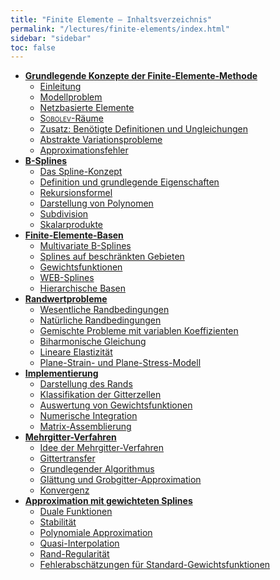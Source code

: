 ```yaml
---
title: "Finite Elemente – Inhaltsverzeichnis"
permalink: "/lectures/finite-elements/index.html"
sidebar: "sidebar"
toc: false
---
```


* **[Grundlegende Konzepte der Finite-Elemente-Methode](/class-notes/lectures/finite-elements/grundlegende-konzepte-der-finite-elemente-methode.html)**
  * [Einleitung](/class-notes/lectures/finite-elements/grundlegende-konzepte-der-finite-elemente-methode.html#einleitung)
  * [Modellproblem](/class-notes/lectures/finite-elements/grundlegende-konzepte-der-finite-elemente-methode.html#modellproblem)
  * [Netzbasierte Elemente](/class-notes/lectures/finite-elements/grundlegende-konzepte-der-finite-elemente-methode.html#netzbasierte-elemente)
  * [<span style="font-variant: small-caps;">Sobolev</span>-Räume](/class-notes/lectures/finite-elements/grundlegende-konzepte-der-finite-elemente-methode.html#sobolev-raeume)
  * [Zusatz: Benötigte Definitionen und Ungleichungen](/class-notes/lectures/finite-elements/grundlegende-konzepte-der-finite-elemente-methode.html#zusatz-benoetigte-definitionen-und-ungleichungen)
  * [Abstrakte Variationsprobleme](/class-notes/lectures/finite-elements/grundlegende-konzepte-der-finite-elemente-methode.html#abstrakte-variationsprobleme)
  * [Approximationsfehler](/class-notes/lectures/finite-elements/grundlegende-konzepte-der-finite-elemente-methode.html#approximationsfehler)
* **[B-Splines](/class-notes/lectures/finite-elements/b-splines.html)**
  * [Das Spline-Konzept](/class-notes/lectures/finite-elements/b-splines.html#das-spline-konzept)
  * [Definition und grundlegende Eigenschaften](/class-notes/lectures/finite-elements/b-splines.html#definition-und-grundlegende-eigenschaften)
  * [Rekursionsformel](/class-notes/lectures/finite-elements/b-splines.html#rekursionsformel)
  * [Darstellung von Polynomen](/class-notes/lectures/finite-elements/b-splines.html#darstellung-von-polynomen)
  * [Subdivision](/class-notes/lectures/finite-elements/b-splines.html#subdivision)
  * [Skalarprodukte](/class-notes/lectures/finite-elements/b-splines.html#skalarprodukte)
* **[Finite-Elemente-Basen](/class-notes/lectures/finite-elements/finite-elemente-basen.html)**
  * [Multivariate B-Splines](/class-notes/lectures/finite-elements/finite-elemente-basen.html#multivariate-b-splines)
  * [Splines auf beschränkten Gebieten](/class-notes/lectures/finite-elements/finite-elemente-basen.html#splines-auf-beschraenkten-gebieten)
  * [Gewichtsfunktionen](/class-notes/lectures/finite-elements/finite-elemente-basen.html#gewichtsfunktionen)
  * [WEB-Splines](/class-notes/lectures/finite-elements/finite-elemente-basen.html#web-splines)
  * [Hierarchische Basen](/class-notes/lectures/finite-elements/finite-elemente-basen.html#hierarchische-basen)
* **[Randwertprobleme](/class-notes/lectures/finite-elements/randwertprobleme.html)**
  * [Wesentliche Randbedingungen](/class-notes/lectures/finite-elements/randwertprobleme.html#wesentliche-randbedingungen)
  * [Natürliche Randbedingungen](/class-notes/lectures/finite-elements/randwertprobleme.html#natuerliche-randbedingungen)
  * [Gemischte Probleme mit variablen Koeffizienten](/class-notes/lectures/finite-elements/randwertprobleme.html#gemischte-probleme-mit-variablen-koeffizienten)
  * [Biharmonische Gleichung](/class-notes/lectures/finite-elements/randwertprobleme.html#biharmonische-gleichung)
  * [Lineare Elastizität](/class-notes/lectures/finite-elements/randwertprobleme.html#lineare-elastizitaet)
  * [Plane-Strain- und Plane-Stress-Modell](/class-notes/lectures/finite-elements/randwertprobleme.html#plane-strain-und-plane-stress-modell)
* **[Implementierung](/class-notes/lectures/finite-elements/implementierung.html)**
  * [Darstellung des Rands](/class-notes/lectures/finite-elements/implementierung.html#darstellung-des-rands)
  * [Klassifikation der Gitterzellen](/class-notes/lectures/finite-elements/implementierung.html#klassifikation-der-gitterzellen)
  * [Auswertung von Gewichtsfunktionen](/class-notes/lectures/finite-elements/implementierung.html#auswertung-von-gewichtsfunktionen)
  * [Numerische Integration](/class-notes/lectures/finite-elements/implementierung.html#numerische-integration)
  * [Matrix-Assemblierung](/class-notes/lectures/finite-elements/implementierung.html#matrix-assemblierung)
* **[Mehrgitter-Verfahren](/class-notes/lectures/finite-elements/mehrgitter-verfahren.html)**
  * [Idee der Mehrgitter-Verfahren](/class-notes/lectures/finite-elements/mehrgitter-verfahren.html#idee-der-mehrgitter-verfahren)
  * [Gittertransfer](/class-notes/lectures/finite-elements/mehrgitter-verfahren.html#gittertransfer)
  * [Grundlegender Algorithmus](/class-notes/lectures/finite-elements/mehrgitter-verfahren.html#grundlegender-algorithmus)
  * [Glättung und Grobgitter-Approximation](/class-notes/lectures/finite-elements/mehrgitter-verfahren.html#glaettung-und-grobgitter-approximation)
  * [Konvergenz](/class-notes/lectures/finite-elements/mehrgitter-verfahren.html#konvergenz)
* **[Approximation mit gewichteten Splines](/class-notes/lectures/finite-elements/approximation-mit-gewichteten-splines.html)**
  * [Duale Funktionen](/class-notes/lectures/finite-elements/approximation-mit-gewichteten-splines.html#duale-funktionen)
  * [Stabilität](/class-notes/lectures/finite-elements/approximation-mit-gewichteten-splines.html#stabilitaet)
  * [Polynomiale Approximation](/class-notes/lectures/finite-elements/approximation-mit-gewichteten-splines.html#polynomiale-approximation)
  * [Quasi-Interpolation](/class-notes/lectures/finite-elements/approximation-mit-gewichteten-splines.html#quasi-interpolation)
  * [Rand-Regularität](/class-notes/lectures/finite-elements/approximation-mit-gewichteten-splines.html#rand-regularitaet)
  * [Fehlerabschätzungen für Standard-Gewichtsfunktionen](/class-notes/lectures/finite-elements/approximation-mit-gewichteten-splines.html#fehlerabschaetzungen-fuer-standard-gewichtsfunktionen)
